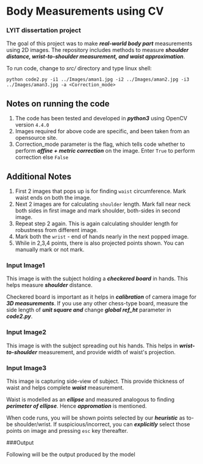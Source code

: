 # Body Measurements using CV

### LYIT dissertation project

The goal of this project was to make ***real-world body part*** measurements using 2D images. The repository includes methods to measure ***shoulder distance, wrist-to-shoulder measurement, and waist approximation***.

To run code, change to *src/* directory and type linux shell:
```
python code2.py -i1 ../Images/aman1.jpg -i2 ../Images/aman2.jpg -i3 ../Images/aman3.jpg -a <Correction_mode>
```

## Notes on running the code

1. The code has been tested and developed in ***python3*** using OpenCV version `4.4.0`
2. Images required for above code are specific, and been taken from an opensource site.
3. Correction_mode parameter is the flag, which tells code whether to perform ***affine + metric correction*** on the image. Enter `True` to perform correction else `False`

## Additional Notes

1. First 2 images that pops up is for finding `waist` circumference. Mark waist ends on both the image.
2. Next 2 images are for calculating `shoulder` length. Mark fall near neck both sides in first image and mark shoulder, both-sides in second image.
3. Repeat step 2 again. This is again calculating shoulder length for robustness from different image.
4. Mark both the `wrist` - end of hands nearly in the next popped image. 
5. While in 2,3,4 points, there is also projected points shown. You can manually mark or not mark.


### Input Image1 

This image is with the subject holding a ***checkered board*** in hands. This helps measure ***shoulder*** distance.

Checkered board is important as it helps in ***calibration*** of camera image for ***3D measurements***. If you use any other chess-type board, measure the side length of ***unit square and*** change ***global ref_ht*** parameter in ***code2.py***.

### Input Image2 

This image is with the subject spreading out his hands. This helps in ***wrist-to-shoulder*** measurement, and provide width of waist's projection.


### Input Image3 

This image is capturing side-view of subject. This provide thickness of waist and helps complete ***waist*** measurement.

Waist is modelled as an ***ellipse*** and measured analogous to finding ***perimeter of ellipse***. Hence ***appromation*** is mentioned.

When code runs, you will be shown points selected by our ***heuristic*** as to-be shoulder/wrist. If suspicious/incorrect, you can ***explicitly*** select those points on image and pressing `esc` key thereafter.


###Output

Following will be the output produced by the model
